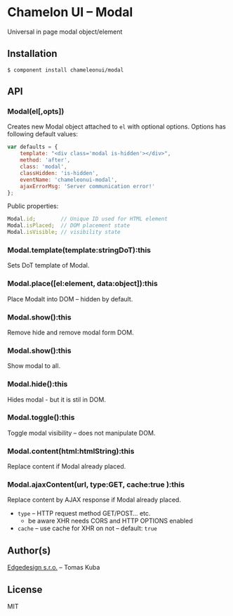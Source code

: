 
# Chamelon UI – Modal

  Universal in page modal object/element

## Installation

    $ component install chameleonui/modal

## API

### Modal(el[,opts])

Creates new Modal object attached to `el` with optional options. 
Options has following default values:

```js
var defaults = {
    template: "<div class='modal is-hidden'></div>", 
    method: 'after',
    class: 'modal',
    classHidden: 'is-hidden',
    eventName: 'chameleonui-modal',
    ajaxErrorMsg: 'Server communication error!'
};
```

Public properties:
    
```js
Modal.id;        // Unique ID used for HTML element
Modal.isPlaced;  // DOM placement state
Modal.isVisible; // visibility state
```


### Modal.template(template:stringDoT):this

Sets DoT template of Modal.


### Modal.place([el:element, data:object]):this

Place Modalt into DOM – hidden by default.


### Modal.show():this

Remove hide and remove modal form DOM.


### Modal.show():this

Show modal to all.


### Modal.hide():this

Hides modal - but it is stil in DOM.


### Modal.toggle():this

Toggle modal visibility – does not manipulate DOM.


### Modal.content(html:htmlString):this

Replace content if Modal already placed.


### Modal.ajaxContent(url, type:GET, cache:true ):this

Replace content by AJAX response if Modal already placed.
 - `type` – HTTP request method GET/POST… etc. 
    - be aware XHR needs CORS and HTTP OPTIONS enabled
 - `cache` – use cache for XHR on not – default: `true`

## Author(s)

[Edgedesign s.r.o.](http://www.edgedesing.cz) – Tomas Kuba


## License

  MIT
